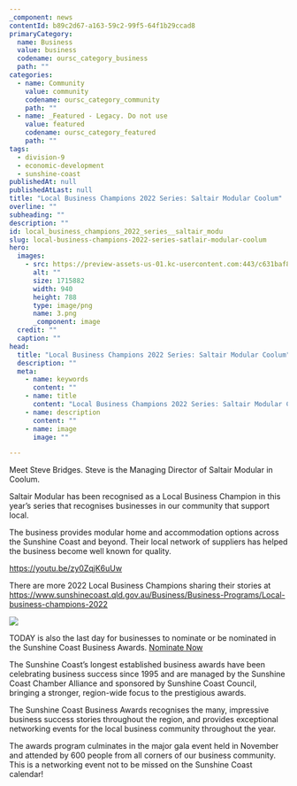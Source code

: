 ```yaml
---
_component: news
contentId: b89c2d67-a163-59c2-99f5-64f1b29ccad8
primaryCategory:
  name: Business
  value: business
  codename: oursc_category_business
  path: ""
categories:
  - name: Community
    value: community
    codename: oursc_category_community
    path: ""
  - name: _Featured - Legacy. Do not use
    value: featured
    codename: oursc_category_featured
    path: ""
tags:
  - division-9
  - economic-development
  - sunshine-coast
publishedAt: null
publishedAtLast: null
title: "Local Business Champions 2022 Series: Saltair Modular Coolum"
overline: ""
subheading: ""
description: ""
id: local_business_champions_2022_series__saltair_modu
slug: local-business-champions-2022-series-satlair-modular-coolum
hero:
  images:
    - src: https://preview-assets-us-01.kc-usercontent.com:443/c631baf8-1b46-001f-580c-d0001b68b4a8/719ea3ed-d67a-4a5f-a49b-597527384208/3.png
      alt: ""
      size: 1715882
      width: 940
      height: 788
      type: image/png
      name: 3.png
      _component: image
  credit: ""
  caption: ""
head:
  title: "Local Business Champions 2022 Series: Saltair Modular Coolum"
  description: ""
  meta:
    - name: keywords
      content: ""
    - name: title
      content: "Local Business Champions 2022 Series: Saltair Modular Coolum"
    - name: description
      content: ""
    - name: image
      image: ""

---
```

Meet Steve Bridges. Steve is the Managing Director of Saltair Modular in Coolum. 

Saltair Modular has been recognised as a Local Business Champion in this year’s series that recognises businesses in our community that support local. 

The business provides modular home and accommodation options across the Sunshine Coast and beyond. Their local network of suppliers has helped the business become well known for quality. 

<https://youtu.be/zy0ZqjK6uUw>


There are more 2022 Local Business Champions sharing their stories at <https://www.sunshinecoast.qld.gov.au/Business/Business-Programs/Local-business-champions-2022>


![](https://preview-assets-us-01.kc-usercontent.com:443/c631baf8-1b46-001f-580c-d0001b68b4a8/7ec84ce8-10b1-471d-87c2-dc737743c37a/SC-Biz-Awards22.gif)

TODAY is also the last day for businesses to nominate or be nominated in the Sunshine Coast Business Awards. [Nominate Now](https://www.sunshinecoastbusinessawards.com.au/)


The Sunshine Coast’s longest established business awards have been celebrating business success since 1995 and are managed by the Sunshine Coast Chamber Alliance and sponsored by Sunshine Coast Council, bringing a stronger, region-wide focus to the prestigious awards.

The Sunshine Coast Business Awards recognises the many, impressive business success stories throughout the region, and provides exceptional networking events for the local business community throughout the year.

The awards program culminates in the major gala event held in November and attended by 600 people from all corners of our business community. This is a networking event not to be missed on the Sunshine Coast calendar!

